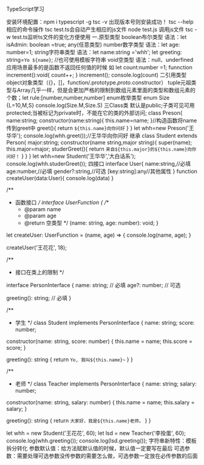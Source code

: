 TypeScript学习

安装环境配置：npm i typescript -g
tsc -v 出现版本号则安装成功！
tsc --help 相应的命令操作
tsc test.ts会自动产生相应的js文件
node test.js 调用js文件
tsc -w test.ts监听ts文件的变化方便使用
一.原型类型
boolean布尔类型
语法：let isAdmin: boolean =true;
any(任意类型)
number数字类型
语法：let age: number=1;
string字符串类型
语法：let name:string ='whh';
let greeting: string=`Yo ${name}`; //也可使用模板字符串
void空类型
语法：null、underfined
应用场景最多的是函数不返回任何值的时候
如 let count:number =1;
funnction increment():void{
    count++;
}
increment();
console.log(count)
二引用类型
object对象类型（{}，[]，function/.prototype._proto_.constructor）
tuple元祖类型与Array几乎一样，但是会更加严格的限制到数组元素里面的类型和数组元素的个数；let rule:[number,number,number]
enum枚举类型
enum Size {L=10,M,S}
console.log(Size.M,Size.S)
三Class类 默认是public;子类可见可用protected;当被标记为private时，不能在它的类的外部访问;
class Preson{
    name:string;
    constructor(name:string){
        this.name=name;
    }//构造函数将name传到greet中
    greet(){
        return `${this.name}向你问好`
    }
}
let whh=new Preson('王华华');
console.log(whh.greet());//王华华向你问好
继承
class Student extends Person{
   major:string;
   constructor(name string,major string){
       super(name);
       this.major=major;
       studerGreet(){
           return `来自${this.major}的${this.name}向你问好！`
       }
   }
}
let whh=new Student('王华华','大白话系');
console.log(whh.studerGreet());
四接口
interface User{
    name:string,//必填
    age:number,//必填
    gender?:string,//可选
    [key:string]:any//其他属性
}
function createUser(data:User){
    console.log(data)
}

/**
 * 函数接口
 */
interface UserFunction {
  /**
   * @param name
   * @param age
   * @return 空类型
   */
  (name: string, age: number): void;
}

let createUser: UserFunction = (name, age) => {
  console.log(name, age);
}

createUser('王花花', 18);

/**
 * 接口在类上的限制
 */

 interface PersonInterface {
  name: string; // 必填
  age?: number; // 可选

  greeting(): string; // 必填
}

/**
 * 学生
 */
class Student implements PersonInterface {
  name: string;
  score: number;

  constructor(name: string, score: number) {
    this.name = name;
    this.score = score;
  }

  greeting(): string {
    return `Yo, 我叫${this.name}~`
  }
}

/**
 * 老师
 */
class Teacher implements PersonInterface {
  name: string;
  salary: number;

  constructor(name: string, salary: number) {
    this.name = name;
    this.salary = salary;
  }

  greeting(): string {
    return `大家好，我是${this.name}老师。`
  }
}

let whh = new Student('王花花', 60);
let lsd = new Teacher('李拴蛋', 60);
console.log(whh.greeting());
console.log(lsd.greeting());
字符串新特性：模板拆分转化
参数默认值：给方法赋默认值的时候，默认值一定要写在最后
可选参数：需要处理可选参数没传参数的需要怎么做，可选参数一定放在必传参数的后面